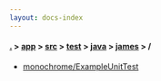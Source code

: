 ```yaml
---
layout: docs-index
---
```

#### [.](./../../../../../index) > [app](./../../../../index) > [src](./../../../index) > [test](./../../index) > [java](./../index) > [james](./index) > **/**

- [monochrome/ExampleUnitTest](monochrome/ExampleUnitTest)
